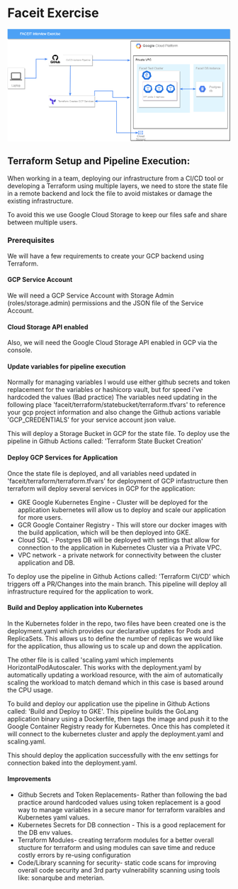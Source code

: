 # Faceit Exercise


![APPLICATION SETUP](https://github.com/dlawton20-devops/faceit/blob/main/Faceit.png)

## Terraform Setup and Pipeline Execution:
When working in a team, deploying our infrastructure from a CI/CD tool or developing a Terraform using multiple layers, we need to store the state file in a remote backend and lock the file to avoid mistakes or damage the existing infrastructure.

To avoid this we use Google Cloud Storage to keep our files safe and share between multiple users.

### Prerequisites
We will have a few requirements to create your GCP backend using Terraform.

#### GCP Service Account
We will need a GCP Service Account with Storage Admin (roles/storage.admin) permissions and the JSON file of the Service Account.

#### Cloud Storage API enabled
Also, we will need the Google Cloud Storage API enabled in GCP via the console.

#### Update variables for pipeline execution
Normally for managing variables I would use either github secrets and token replacement for the variables or hashicorp vault, but for speed i've hardcoded the values (Bad practice) 
The variables need updating in the following place 'faceit/terraform/statebucket/terraform.tfvars' to reference your gcp project information and also change the Github actions variable 'GCP_CREDENTIALS' for your service account json value. 

This will deploy a Storage Bucket in GCP for the state file. To deploy use the pipeline in Github Actions called: 'Terraform State Bucket Creation'

#### Deploy GCP Services for Application
Once the state file is deployed, and all variables need updated in 'faceit/terraform/terraform.tfvars' for deployment of GCP infastructure then terraform will deploy several services in GCP for the application:

- GKE Google Kubernetes Engine - Cluster will be deployed for the application kubernetes will allow us to deploy and scale our application for more users.
- GCR Google Container Registry - This will store our docker images with the build application, which will be then deployed into GKE.
- Cloud SQL - Postgres DB will be deployed with settings that allow for connection to the application in Kubernetes Cluster via a Private VPC.
- VPC network - a private network for connectivity between the cluster application and DB.

To deploy use the pipeline in Github Actions called: 'Terraform CI/CD' which triggers off a PR/Changes into the main branch. This pipeline will deploy all infrastructure required for the application to work. 

#### Build and Deploy application into Kubernetes
In the Kubernetes folder in the repo, two files have been created one is the deployment.yaml which provides our declarative updates for Pods and ReplicaSets. This allows us to define the number of replicas we would like for the application, thus allowing us to scale up and down the application. 

The other file is is called 'scaling.yaml which implements HorizontalPodAutoscaler. This works with the deployment.yaml by automatically updating a workload resource, with the aim of automatically scaling the workload to match demand which in this case is based around the CPU usage.

To build and deploy our application use the pipeline in Github Actions called: 'Build and Deploy to GKE'. This pipeline builds the GoLang application binary using a Dockerfile, then tags the image and push it to the Google Container Registry ready for Kubernetes. Once this has completed it will connect to the kubernetes cluster and apply the deployment.yaml and scaling.yaml. 

This should deploy the application successfully with the env settings for connection baked into the deployment.yaml.

#### Improvements

- Github Secrets and Token Replacements- Rather than following the bad practice around hardcoded values using token replacement is a good way to manage variables in a secure manor for terraform varaibles and Kubernetes yaml values. 
- Kubernetes Secrets for DB connection - This is a good replacement for the DB env values. 
- Terraform Modules- creating terraform modules for a better overall stucture for terraform and using modules can save time and reduce costly errors by re-using configuration
- Code/Library scanning for security- static code scans for improving overall code security and 3rd party vulnerability scanning using tools like: sonarqube and meterian.   




